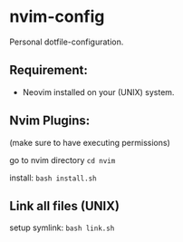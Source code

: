 # nvim-config
Personal dotfile-configuration.

## Requirement:
- Neovim installed on your (UNIX) system.

## Nvim Plugins:
(make sure to have executing permissions)

go to nvim directory `cd nvim`

install: `bash install.sh`

## Link all files (UNIX)
setup symlink: `bash link.sh`
